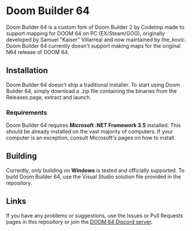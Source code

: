 # Doom Builder 64
Doom Builder 64 is a custom fork of Doom Builder 2 by CodeImp made to support mapping for DOOM 64 on PC (EX/Steam/GOG), originally developed by Samuel "Kaiser" Villarreal and now maintained by the_kovic. Doom Builder 64 currently doesn't support making maps for the original N64 release of DOOM 64.

## Installation
Doom Builder 64 doesn't ship a traditional installer. To start using Doom Builder 64, simply download a .zip file containing the binaries from the Releases page, extract and launch.
### Requirements
Doom Builder 64 requires **Microsoft .NET Framework 3.5** installed. This should be already installed on the vast majority of computers. If your computer is an exception, consult Microsoft's pages on how to install.

## Building
Currently, only building on **Windows** is tested and officially supported. To build Doom Builder 64, use the Visual Studio solution file provided in the repository.

## Links
If you have any problems or suggestions, use the Issues or Pull Requests pages in this repository or join the [DOOM 64 Discord server](https://discord.gg/Ktxz8nz).
